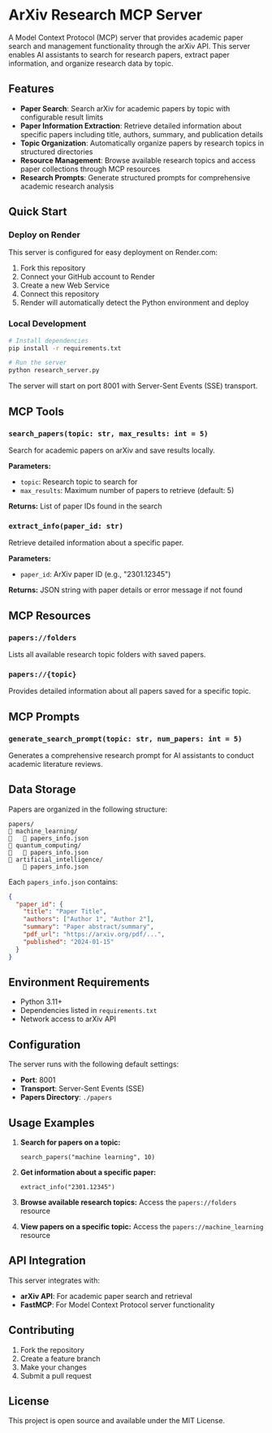 # ArXiv Research MCP Server

A Model Context Protocol (MCP) server that provides academic paper search and management functionality through the arXiv API. This server enables AI assistants to search for research papers, extract paper information, and organize research data by topic.

## Features

- **Paper Search**: Search arXiv for academic papers by topic with configurable result limits
- **Paper Information Extraction**: Retrieve detailed information about specific papers including title, authors, summary, and publication details
- **Topic Organization**: Automatically organize papers by research topics in structured directories
- **Resource Management**: Browse available research topics and access paper collections through MCP resources
- **Research Prompts**: Generate structured prompts for comprehensive academic research analysis

## Quick Start

### Deploy on Render

This server is configured for easy deployment on Render.com:

1. Fork this repository
2. Connect your GitHub account to Render
3. Create a new Web Service
4. Connect this repository
5. Render will automatically detect the Python environment and deploy

### Local Development

```bash
# Install dependencies
pip install -r requirements.txt

# Run the server
python research_server.py
```

The server will start on port 8001 with Server-Sent Events (SSE) transport.

## MCP Tools

### `search_papers(topic: str, max_results: int = 5)`
Search for academic papers on arXiv and save results locally.

**Parameters:**
- `topic`: Research topic to search for
- `max_results`: Maximum number of papers to retrieve (default: 5)

**Returns:** List of paper IDs found in the search

### `extract_info(paper_id: str)`
Retrieve detailed information about a specific paper.

**Parameters:**
- `paper_id`: ArXiv paper ID (e.g., "2301.12345")

**Returns:** JSON string with paper details or error message if not found

## MCP Resources

### `papers://folders`
Lists all available research topic folders with saved papers.

### `papers://{topic}`
Provides detailed information about all papers saved for a specific topic.

## MCP Prompts

### `generate_search_prompt(topic: str, num_papers: int = 5)`
Generates a comprehensive research prompt for AI assistants to conduct academic literature reviews.

## Data Storage

Papers are organized in the following structure:
```
papers/
   machine_learning/
      papers_info.json
   quantum_computing/
      papers_info.json
   artificial_intelligence/
       papers_info.json
```

Each `papers_info.json` contains:
```json
{
  "paper_id": {
    "title": "Paper Title",
    "authors": ["Author 1", "Author 2"],
    "summary": "Paper abstract/summary",
    "pdf_url": "https://arxiv.org/pdf/...",
    "published": "2024-01-15"
  }
}
```

## Environment Requirements

- Python 3.11+
- Dependencies listed in `requirements.txt`
- Network access to arXiv API

## Configuration

The server runs with the following default settings:
- **Port**: 8001
- **Transport**: Server-Sent Events (SSE)
- **Papers Directory**: `./papers`

## Usage Examples

1. **Search for papers on a topic:**
   ```
   search_papers("machine learning", 10)
   ```

2. **Get information about a specific paper:**
   ```
   extract_info("2301.12345")
   ```

3. **Browse available research topics:**
   Access the `papers://folders` resource

4. **View papers on a specific topic:**
   Access the `papers://machine_learning` resource

## API Integration

This server integrates with:
- **arXiv API**: For academic paper search and retrieval
- **FastMCP**: For Model Context Protocol server functionality

## Contributing

1. Fork the repository
2. Create a feature branch
3. Make your changes
4. Submit a pull request

## License

This project is open source and available under the MIT License.